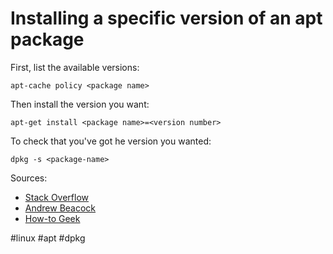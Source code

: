 # Installing a specific version of an apt package
First, list the available versions:

`apt-cache policy <package name>`

Then install the version you want:

`apt-get install <package name>=<version number>`

To check that you've got he version you wanted:

`dpkg -s <package-name>`

Sources:
* [Stack Overflow](http://stackoverflow.com/questions/18885820/how-to-check-the-version-before-install-packages-using-apt-get)
* [Andrew Beacock](http://blog.andrewbeacock.com/2007/03/how-to-install-specific-version-of.html)
* [How-to Geek](https://www.howtogeek.com/howto/ubuntu/see-what-version-of-a-package-is-installed-on-ubuntu/)

#linux #apt #dpkg